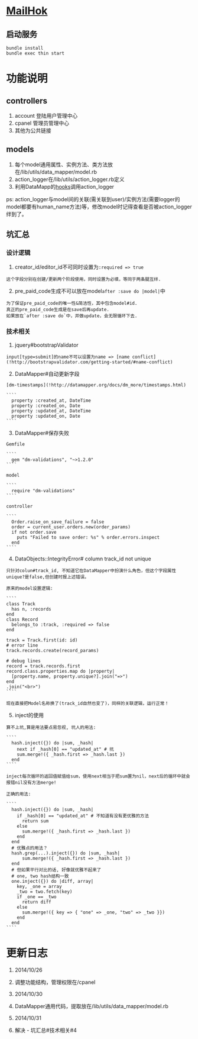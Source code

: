 # [MailHok](http://mailhok.cn/)

## 启动服务

````
bundle install
bundle exec thin start
````

# 功能说明 

## controllers

  1. account 登陆用户管理中心
  2. cpanel 管理员管理中心
  3. 其他为公共链接

## models

  1. 每个model通用属性、实例方法、类方法放在/lib/utils/data_mapper/model.rb
  2. action_logger在/lib/utils/action_logger.rb定义
  3. 利用DataMapp的[hooks](!http://datamapper.org/docs/callbacks.html)调用action_logger

  ps: action_logger与model间的关联(需关联到user)/实例方法(需要logger的model都要有human_name方法)等，修改model时记得查看是否被action_logger绊到了。

## 坑汇总

### 设计逻辑

  1. creator_id/editor_id不可同时设置为`:required => true`

    这个字段分别在创建/更新两个阶段使用，同时设置为必填，等同于两条腿互绊.

  2. pre_paid_code生成不可以放在model`after :save do |model|`中

    为了保证pre_paid_code的唯一性&简洁性，其中包含model#id.
    真正的pre_paid_code生成是在save后再update.
    如果放在`after :save do`中，并做update，会无限循环下去.


### 技术相关

  1. jquery#bootstrapValidator

    input[type=submit]的name不可以设置为name => [name conflict](!http://bootstrapvalidator.com/getting-started/#name-conflict)

  2. DataMapper#自动更新字段

    [dm-timestamps](!http://datamapper.org/docs/dm_more/timestamps.html)

    ````
      property :created_at, DateTime
      property :created_on, Date
      property :updated_at, DateTime
      property :updated_on, Date
    ````

  3. DataMapper#保存失败

    Gemfile

    ````
      gem "dm-validations", "~>1.2.0"
    ````

    model

    ````
      require "dm-validations"
    ````

    controller

    ````
      Order.raise_on_save_failure = false
      order = current_user.orders.new(order_params)
      if not order.save
        puts "Failed to save order: %s" % order.errors.inspect
      end
    ````

  4. DataObjects::IntegrityError# column track_id not unique

    只针对colun#track_id, 不知道它在DataMapper中扮演什么角色，但这个字段属性unique?是false,但创建时报上述错误。

    原来的model设置逻辑:

    ````
    class Track
      has n, :records
    end
    class Record
      belongs_to :track, :required => false
    end

    track = Track.first(id: id)
    # error line
    track.records.create(record_params)

    # debug lines
    record = track.records.first
    record.class.properties.map do |property|
      [property.name, property.unique?].join("=>")
    end
    .join("<br>")
    ````

    现在直接把Model名称换了(track_id自然也变了)，同样的关联逻辑，运行正常！

  5. inject的使用

    算不上坑,算是用法要点易忽视, 坑人的用法:

    ````
      hash.inject({}) do |sum, _hash|
        next if _hash[0] == "updated_at" # 坑
        sum.merge!({ _hash.first => _hash.last })
      end
    ````

    inject每次循环的返回值赋值给sum，使用next相当于把sum置为nil，next后的循环中就会报错nil没有方法merge!

    正确的用法:

    ````
      hash.inject({}) do |sum, _hash|
        if _hash[0] == "updated_at" # 不知道有没有更优雅的方法
          return sum
        else
          sum.merge!({ _hash.first => _hash.last })
        end
      end
      # 优雅点的用法？
      hash.grep(...).inject({}) do |sum, _hash|
          sum.merge!({ _hash.first => _hash.last })
      end
      # 但如果平行对比的话, 好像就优雅不起来了
      # one, two hash结构一致
      one.inject({}) do |diff, array|
        key, _one = array
        _two = two.fetch(key)
        if _one == _two
          return diff
        else
          sum.merge!({ key => { "one" => _one, "two" => _two }})
        end
      end
    ````

# 更新日志

1. 2014/10/26

  1. 调整功能结构，管理权限在/cpanel

2. 2014/10/30
  
  1. DataMapper通用代码，提取放在/lib/utils/data_mapper/model.rb

3. 2014/10/31

  1. 解决 - 坑汇总#技术相关#4
